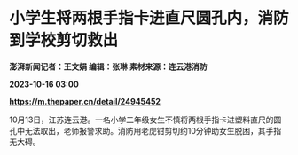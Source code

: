 # 小学生将两根手指卡进直尺圆孔内，消防到学校剪切救出
**澎湃新闻记者：王文娟 编辑：张琳 素材来源：连云港消防**

**2023-10-16 03:00**

**https://m.thepaper.cn/detail/24945452**

10月13日，江苏连云港。一名小学二年级女生不慎将两根手指卡进塑料直尺的圆孔中无法取出，老师报警求助。消防用老虎钳剪切约10分钟助女生脱困，其手指无大碍。
